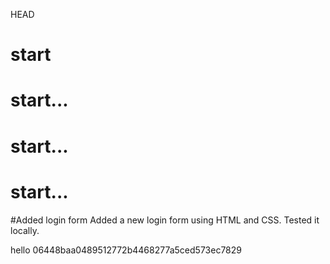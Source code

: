  HEAD
# start
# start...
# start...
# start...
#Added login form
Added a new login form using HTML and CSS. Tested it locally.

hello
 06448baa0489512772b4468277a5ced573ec7829
